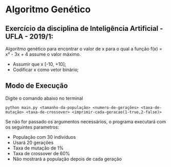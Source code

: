 # Algoritmo Genético

## Exercício da disciplina de Inteligência Artificial - UFLA - 2019/1:

Algoritmo genético para encontrar o valor de x para o qual a função f(x) = x² - 3x + 4 assume o valor máximo.

- Assumir que x [-10, +10];
- Codificar x como vetor binário;

## Modo de Execução
Digite o comando abaixo no terminal

`python main.py <tamanho-da-população> <numero-de-gerações> <taxa-de-mutação> <taxa-de-crossover> <imprimir-cada-geracao(1-true,2-false)>`

Se não for passado os argumentos necessários, o programa executará com os seguintes parametros:
- População com 30 indivíduos
- Usará 20 gerações
- Taxa de mutação de 1%
- Taxa de crossover de 60%
- Não mostrará a população depois de cada geração
